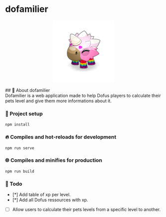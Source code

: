 # dofamilier
<p align="center">
    <a href="https://dofamilier.netlify.app/" target="_blank">
        <img src="./src/assets/minikrone.png">
    </a>
</p>
## 📖 About dofamilier <br />
Dofamilier is a web application made to help Dofus players to calculate their pets level and give them more informations about it.

### 🔧 Project setup
```
npm install
```

### 🔥 Compiles and hot-reloads for development
```
npm run serve
```

### 🌐 Compiles and minifies for production
```
npm run build
```

### 📝 Todo
* [*] Add table of xp per level.
* [*] Add all Dofus ressources with xp.
* [ ] Allow users to calculate their pets levels from a specific level to another.
